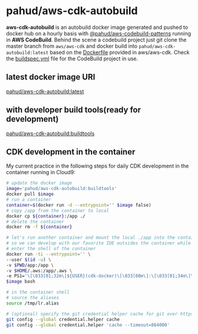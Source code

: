 # pahud/aws-cdk-autobuild
**aws-cdk-autobuild** is an autobuild docker image generated and pushed to docker hub on a hourly basis with [@pahud/aws-codebuild-patterns](https://www.npmjs.com/package/@pahud/aws-codebuild-patterns) running in **AWS CodeBuild**. Behind the scene a codebuild project just git clone the master branch from `aws/aws-cdk` and docker build into `pahud/aws-cdk-autobuild:latest` based on the [Dockerfile](https://github.com/aws/aws-cdk/blob/master/Dockerfile) provided in aws/aws-cdk. Check the [buildspec.yml](./buildspec.yml) file for the CodeBuild project in use.

## latest docker image URI
[pahud/aws-cdk-autobuild:latest](https://hub.docker.com/repository/docker/pahud/aws-cdk-autobuild/tags?page=1)

## with developer build tools(ready for development)
[pahud/aws-cdk-autobuild:buildtools](https://hub.docker.com/repository/docker/pahud/aws-cdk-autobuild/tags?page=1)

## CDK development in the container

My current practice in the following steps for daily CDK development in the container running in Cloud9:

```bash
# update the docker image
image='pahud/aws-cdk-autobuild:buildtools'
docker pull $image
# run a container
container=$(docker run -d --entrypoint='' $image false)
# copy /app from the container to local
docker cp ${container}:/app ./
# delete the container
docker rm -f ${container}

# let's run another container and mount the local ./app into the container:/app
# so we can develop with our favorite IDE outsides the container while we still can build or test it in the container
# enter the shell of the container
docker run -ti --entrypoint='' \
--user $(id -u) \
-v $PWD/app:/app \
-v $HOME/.aws:/app/.aws \
-e PS1='\[\033[01;32m\]${USER}(cdk-docker)\[\033[00m\]:\[\033[01;34m\]\w\[\033[00m\]$(__git_ps1 " (%s)" 2>/dev/null) $' \
$image bash

# in the container shell
# source the aliases
source /tmp/lr.alias

# (optional) specify the git credential helper cache for git over https protocol
git config --global credential.helper cache
git config --global credential.helper 'cache --timeout=864000'

```


